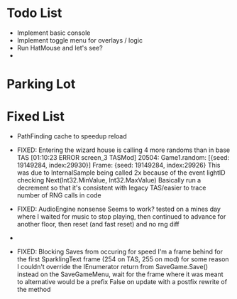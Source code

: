 ﻿# Todo List

* Implement basic console
* Implement toggle menu for overlays / logic
* Run HatMouse and let's see?
*

# Parking Lot



# Fixed List

* PathFinding cache to speedup reload

* FIXED: Entering the wizard house is calling 4 more randoms than in base TAS
[01:10:23 ERROR screen_3 TASMod] 20504: Game1.random: [{seed: 19149284, index:29930}]   Frame: {seed: 19149284, index:29926}
    This was due to InternalSample being called 2x because of the event lightID checking Next(Int32.MinValue, Int32.MaxValue)
    Basically run a decrement so that it's consistent with legacy TAS/easier to trace number of RNG calls in code

* FIXED: AudioEngine nonsense
    Seems to work? tested on a mines day where I waited for music to stop playing, 
    then continued to advance for another floor, then reset (and fast reset) and no rng diff

* 
* FIXED: Blocking Saves from occuring for speed
    I'm a frame behind for the first SparklingText frame (254 on TAS, 255 on mod)
    for some reason I couldn't override the IEnumerator<int> return from SaveGame.Save()
    instead on the SaveGameMenu, wait for the frame where it was meant to 
    alternative would be a prefix False on update with a postfix rewrite of the method
